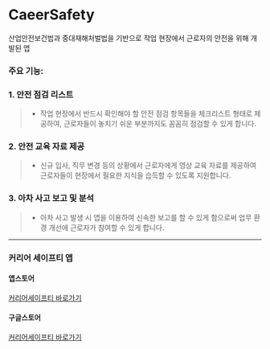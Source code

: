 # CaeerSafety

산업안전보건법과 중대재해처벌법을 기반으로 작업 현장에서 근로자의 안전을 위해 개발된 앱

### 주요 기능:

### 1. 안전 점검 리스트
> - 작업 현장에서 반드시 확인해야 할 안전 점검 항목들을 체크리스트 형태로 제공하여, 근로자들이 놓치기 쉬운 부분까지도 꼼꼼히 점검할 수 있게 합니다.

### 2. 안전 교육 자료 제공
> - 신규 입사, 직무 변경 등의 상황에서 근로자에게 영상 교육 자료를 제공하여 근로자들이 현장에서 필요한 지식을 습득할 수 있도록 지원합니다.

### 3. 아차 사고 보고 및 분석
> - 아차 사고 발생 시 앱을 이용하여 신속한 보고를 할 수 있게 함으로써 업무 환경 개선에 근로자가 참여할 수 있게 합니다.


---
### 커리어 세이프티 앱

#### 앱스토어   

[커리어세이프티 바로가기](https://apps.apple.com/kr/app/%EC%BB%A4%EB%A6%AC%EC%96%B4-%EC%84%B8%EC%9D%B4%ED%94%84%ED%8B%B0/id6504982082)

#### 구글스토어  

[커리어세이프티 바로가기](https://play.google.com/store/apps/details?id=kr.co.career.careersafety&hl=ko)



<!--
모바일 주소 (웹에선 안들어가짐)

Mobile: [커리어세이프티 바로기기](itms-apps://itunes.apple.com/app/6504982082) 
Mobile: [커리어세이프티 바로가기](market://details?id=kr.co.career.careersafety)  
-->



<!--

**Here are some ideas to get you started:**

🙋‍♀️ A short introduction - what is your organization all about?
🌈 Contribution guidelines - how can the community get involved?
👩‍💻 Useful resources - where can the community find your docs? Is there anything else the community should know?
🍿 Fun facts - what does your team eat for breakfast?
🧙 Remember, you can do mighty things with the power of [Markdown](https://docs.github.com/github/writing-on-github/getting-started-with-writing-and-formatting-on-github/basic-writing-and-formatting-syntax)
-->
